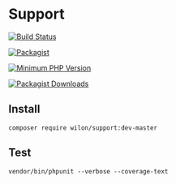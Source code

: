 # Support

[![Build Status](https://travis-ci.org/wilon/support.svg?branch=master)](https://travis-ci.org/wilon/support)

[![Packagist](https://img.shields.io/badge/package-wilon/support-blue.svg?style=flat-square)][link-packagist]

[![Minimum PHP Version](https://img.shields.io/badge/php-%3E%3D%205.4-8892BF.svg?style=flat-square)](https://php.net/)

[![Packagist Downloads](https://img.shields.io/packagist/dt/wilon/support.svg?style=flat-square)][link-packagist]

[link-packagist]: https://packagist.org/packages/wilon/support

## Install

```
composer require wilon/support:dev-master
```

## Test

```
vendor/bin/phpunit --verbose --coverage-text
```